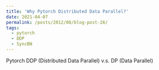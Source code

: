 ```yaml
---
title: 'Why Pytorch Distributed Data Parallel?'
date: 2021-04-07
permalink: /posts/2012/08/blog-post-26/
tags:
  - pytorch
  - DDP
  - SyncBN
---
```


Pytorch DDP (Distributed Data Parallel) v.s. DP (Data Parallel)


